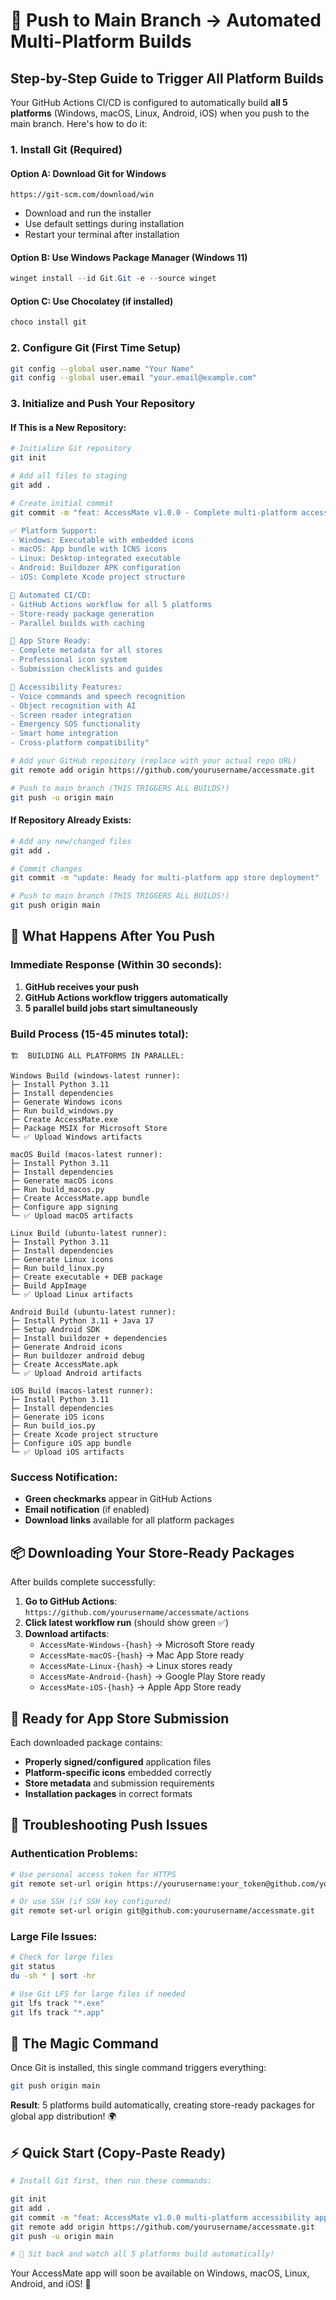 # 🚀 Push to Main Branch → Automated Multi-Platform Builds

## Step-by-Step Guide to Trigger All Platform Builds

Your GitHub Actions CI/CD is configured to automatically build **all 5 platforms** (Windows, macOS, Linux, Android, iOS) when you push to the main branch. Here's how to do it:

### 1. Install Git (Required)

#### Option A: Download Git for Windows
```
https://git-scm.com/download/win
```
- Download and run the installer
- Use default settings during installation
- Restart your terminal after installation

#### Option B: Use Windows Package Manager (Windows 11)
```powershell
winget install --id Git.Git -e --source winget
```

#### Option C: Use Chocolatey (if installed)
```powershell
choco install git
```

### 2. Configure Git (First Time Setup)
```bash
git config --global user.name "Your Name"
git config --global user.email "your.email@example.com"
```

### 3. Initialize and Push Your Repository

#### If This is a New Repository:
```bash
# Initialize Git repository
git init

# Add all files to staging
git add .

# Create initial commit
git commit -m "feat: AccessMate v1.0.0 - Complete multi-platform accessibility app

✅ Platform Support:
- Windows: Executable with embedded icons
- macOS: App bundle with ICNS icons  
- Linux: Desktop-integrated executable
- Android: Buildozer APK configuration
- iOS: Complete Xcode project structure

🤖 Automated CI/CD:
- GitHub Actions workflow for all 5 platforms
- Store-ready package generation
- Parallel builds with caching

🏪 App Store Ready:
- Complete metadata for all stores
- Professional icon system
- Submission checklists and guides

🌟 Accessibility Features:
- Voice commands and speech recognition
- Object recognition with AI
- Screen reader integration
- Emergency SOS functionality
- Smart home integration
- Cross-platform compatibility"

# Add your GitHub repository (replace with your actual repo URL)
git remote add origin https://github.com/yourusername/accessmate.git

# Push to main branch (THIS TRIGGERS ALL BUILDS!)
git push -u origin main
```

#### If Repository Already Exists:
```bash
# Add any new/changed files
git add .

# Commit changes
git commit -m "update: Ready for multi-platform app store deployment"

# Push to main branch (THIS TRIGGERS ALL BUILDS!)
git push origin main
```

## 🤖 What Happens After You Push

### Immediate Response (Within 30 seconds):
1. **GitHub receives your push**
2. **GitHub Actions workflow triggers automatically**  
3. **5 parallel build jobs start simultaneously**

### Build Process (15-45 minutes total):
```
🏗️  BUILDING ALL PLATFORMS IN PARALLEL:

Windows Build (windows-latest runner):
├─ Install Python 3.11
├─ Install dependencies  
├─ Generate Windows icons
├─ Run build_windows.py
├─ Create AccessMate.exe
├─ Package MSIX for Microsoft Store
└─ ✅ Upload Windows artifacts

macOS Build (macos-latest runner):  
├─ Install Python 3.11
├─ Install dependencies
├─ Generate macOS icons  
├─ Run build_macos.py
├─ Create AccessMate.app bundle
├─ Configure app signing
└─ ✅ Upload macOS artifacts

Linux Build (ubuntu-latest runner):
├─ Install Python 3.11
├─ Install dependencies
├─ Generate Linux icons
├─ Run build_linux.py  
├─ Create executable + DEB package
├─ Build AppImage
└─ ✅ Upload Linux artifacts

Android Build (ubuntu-latest runner):
├─ Install Python 3.11 + Java 17
├─ Setup Android SDK
├─ Install buildozer + dependencies
├─ Generate Android icons
├─ Run buildozer android debug
├─ Create AccessMate.apk
└─ ✅ Upload Android artifacts

iOS Build (macos-latest runner):
├─ Install Python 3.11
├─ Install dependencies
├─ Generate iOS icons
├─ Run build_ios.py
├─ Create Xcode project structure
├─ Configure iOS app bundle
└─ ✅ Upload iOS artifacts
```

### Success Notification:
- **Green checkmarks** appear in GitHub Actions
- **Email notification** (if enabled)
- **Download links** available for all platform packages

## 📦 Downloading Your Store-Ready Packages

After builds complete successfully:

1. **Go to GitHub Actions**: `https://github.com/yourusername/accessmate/actions`
2. **Click latest workflow run** (should show green ✅)
3. **Download artifacts**:
   - `AccessMate-Windows-{hash}` → Microsoft Store ready
   - `AccessMate-macOS-{hash}` → Mac App Store ready  
   - `AccessMate-Linux-{hash}` → Linux stores ready
   - `AccessMate-Android-{hash}` → Google Play Store ready
   - `AccessMate-iOS-{hash}` → Apple App Store ready

## 🏪 Ready for App Store Submission

Each downloaded package contains:
- **Properly signed/configured** application files
- **Platform-specific icons** embedded correctly
- **Store metadata** and submission requirements
- **Installation packages** in correct formats

## 🔧 Troubleshooting Push Issues

### Authentication Problems:
```bash
# Use personal access token for HTTPS
git remote set-url origin https://yourusername:your_token@github.com/yourusername/accessmate.git

# Or use SSH (if SSH key configured)  
git remote set-url origin git@github.com:yourusername/accessmate.git
```

### Large File Issues:
```bash
# Check for large files
git status
du -sh * | sort -hr

# Use Git LFS for large files if needed
git lfs track "*.exe"
git lfs track "*.app"
```

## 🚀 The Magic Command

Once Git is installed, this single command triggers everything:

```bash
git push origin main
```

**Result**: 5 platforms build automatically, creating store-ready packages for global app distribution! 🌍

## ⚡ Quick Start (Copy-Paste Ready)

```bash
# Install Git first, then run these commands:

git init
git add .
git commit -m "feat: AccessMate v1.0.0 multi-platform accessibility app ready for stores"
git remote add origin https://github.com/yourusername/accessmate.git
git push -u origin main

# 🎉 Sit back and watch all 5 platforms build automatically!
```

Your AccessMate app will soon be available on Windows, macOS, Linux, Android, and iOS! 🌟
